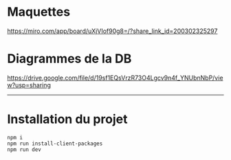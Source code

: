 # Maquettes 
https://miro.com/app/board/uXjVIof90g8=/?share_link_id=200302325297

# Diagrammes de la DB
https://drive.google.com/file/d/19sf1EQsVrzR73O4Lgcv9n4f_YNUbnNbP/view?usp=sharing

---
# Installation du projet

```
npm i
npm run install-client-packages
npm run dev
```

